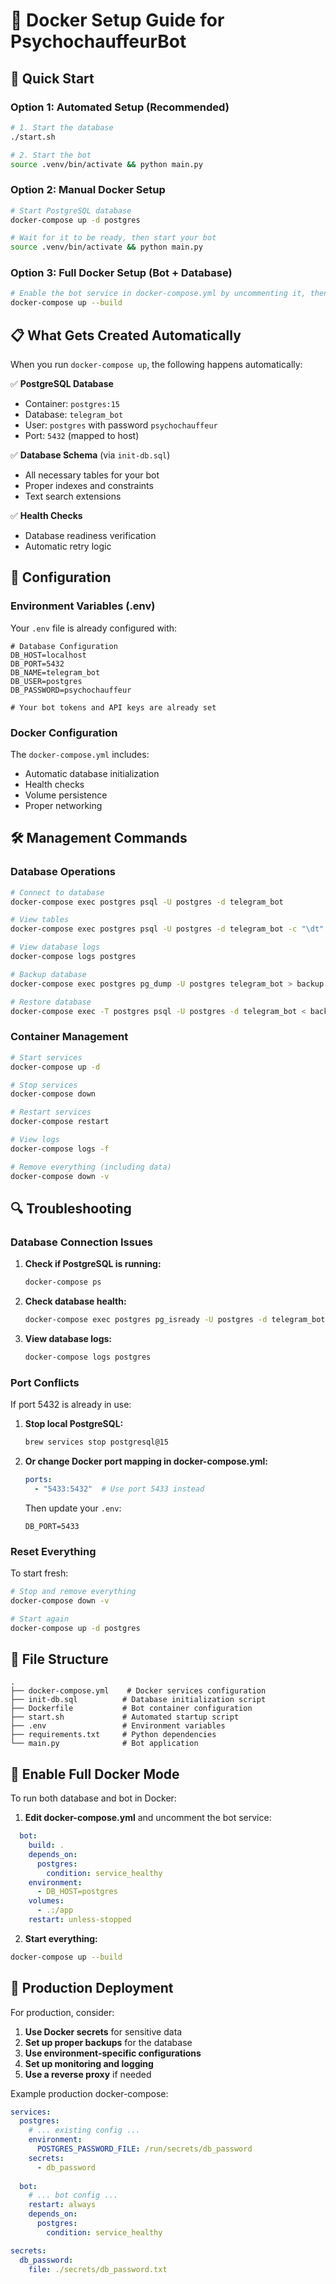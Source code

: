 # 🐳 Docker Setup Guide for PsychochauffeurBot

## 🚀 Quick Start

### Option 1: Automated Setup (Recommended)

```bash
# 1. Start the database
./start.sh

# 2. Start the bot
source .venv/bin/activate && python main.py
```

### Option 2: Manual Docker Setup

```bash
# Start PostgreSQL database
docker-compose up -d postgres

# Wait for it to be ready, then start your bot
source .venv/bin/activate && python main.py
```

### Option 3: Full Docker Setup (Bot + Database)

```bash
# Enable the bot service in docker-compose.yml by uncommenting it, then:
docker-compose up --build
```

## 📋 What Gets Created Automatically

When you run `docker-compose up`, the following happens automatically:

✅ **PostgreSQL Database**
- Container: `postgres:15`
- Database: `telegram_bot`
- User: `postgres` with password `psychochauffeur`
- Port: `5432` (mapped to host)

✅ **Database Schema** (via `init-db.sql`)
- All necessary tables for your bot
- Proper indexes and constraints
- Text search extensions

✅ **Health Checks**
- Database readiness verification
- Automatic retry logic

## 🔧 Configuration

### Environment Variables (.env)

Your `.env` file is already configured with:

```env
# Database Configuration
DB_HOST=localhost
DB_PORT=5432
DB_NAME=telegram_bot
DB_USER=postgres
DB_PASSWORD=psychochauffeur

# Your bot tokens and API keys are already set
```

### Docker Configuration

The `docker-compose.yml` includes:
- Automatic database initialization
- Health checks
- Volume persistence
- Proper networking

## 🛠️ Management Commands

### Database Operations

```bash
# Connect to database
docker-compose exec postgres psql -U postgres -d telegram_bot

# View tables
docker-compose exec postgres psql -U postgres -d telegram_bot -c "\dt"

# View database logs
docker-compose logs postgres

# Backup database
docker-compose exec postgres pg_dump -U postgres telegram_bot > backup.sql

# Restore database
docker-compose exec -T postgres psql -U postgres -d telegram_bot < backup.sql
```

### Container Management

```bash
# Start services
docker-compose up -d

# Stop services
docker-compose down

# Restart services
docker-compose restart

# View logs
docker-compose logs -f

# Remove everything (including data)
docker-compose down -v
```

## 🔍 Troubleshooting

### Database Connection Issues

1. **Check if PostgreSQL is running:**
   ```bash
   docker-compose ps
   ```

2. **Check database health:**
   ```bash
   docker-compose exec postgres pg_isready -U postgres -d telegram_bot
   ```

3. **View database logs:**
   ```bash
   docker-compose logs postgres
   ```

### Port Conflicts

If port 5432 is already in use:

1. **Stop local PostgreSQL:**
   ```bash
   brew services stop postgresql@15
   ```

2. **Or change Docker port mapping in docker-compose.yml:**
   ```yaml
   ports:
     - "5433:5432"  # Use port 5433 instead
   ```
   
   Then update your `.env`:
   ```env
   DB_PORT=5433
   ```

### Reset Everything

To start fresh:

```bash
# Stop and remove everything
docker-compose down -v

# Start again
docker-compose up -d postgres
```

## 📁 File Structure

```
.
├── docker-compose.yml    # Docker services configuration
├── init-db.sql          # Database initialization script
├── Dockerfile           # Bot container configuration
├── start.sh             # Automated startup script
├── .env                 # Environment variables
├── requirements.txt     # Python dependencies
└── main.py              # Bot application
```

## 🎯 Enable Full Docker Mode

To run both database and bot in Docker:

1. **Edit docker-compose.yml** and uncomment the bot service:

```yaml
  bot:
    build: .
    depends_on:
      postgres:
        condition: service_healthy
    environment:
      - DB_HOST=postgres
    volumes:
      - .:/app
    restart: unless-stopped
```

2. **Start everything:**
```bash
docker-compose up --build
```

## 🚀 Production Deployment

For production, consider:

1. **Use Docker secrets** for sensitive data
2. **Set up proper backups** for the database
3. **Use environment-specific configurations**
4. **Set up monitoring and logging**
5. **Use a reverse proxy** if needed

Example production docker-compose:

```yaml
services:
  postgres:
    # ... existing config ...
    environment:
      POSTGRES_PASSWORD_FILE: /run/secrets/db_password
    secrets:
      - db_password
    
  bot:
    # ... bot config ...
    restart: always
    depends_on:
      postgres:
        condition: service_healthy

secrets:
  db_password:
    file: ./secrets/db_password.txt
```